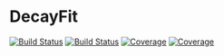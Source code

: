 # DecayFit

[![Build Status](https://travis-ci.com/gralspaugh/DecayFit.jl.svg?branch=main)](https://travis-ci.com/gralspaugh/DecayFit.jl)
[![Build Status](https://ci.appveyor.com/api/projects/status/github/gralspaugh/DecayFit.jl?svg=true)](https://ci.appveyor.com/project/gralspaugh/DecayFit-jl)
[![Coverage](https://codecov.io/gh/gralspaugh/DecayFit.jl/branch/main/graph/badge.svg)](https://codecov.io/gh/gralspaugh/DecayFit.jl)
[![Coverage](https://coveralls.io/repos/github/gralspaugh/DecayFit.jl/badge.svg?branch=main)](https://coveralls.io/github/gralspaugh/DecayFit.jl?branch=main)
